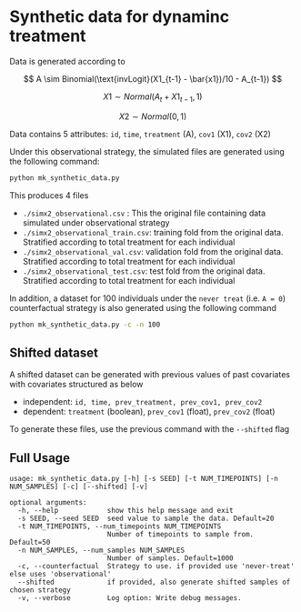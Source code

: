 # Synthetic data for dynaminc treatment

Data is generated according to 

$$ A \sim Binomial(\text{invLogit}(X1_{t-1} - \bar{x1})/10 - A_{t-1}) $$

$$ X1 \sim Normal(A_t + X1_{t-1}, 1) $$  

$$ X2 \sim Normal(0, 1) $$  

Data contains 5 attributes: `id`, `time`, `treatment` (A), `cov1` (X1), `cov2` (X2)

Under this observational strategy, the simulated files are generated using the following command:
```bash
python mk_synthetic_data.py
```
This produces 4 files
- `./simx2_observational.csv` : This the original file containing data simulated under observational strategy
- `./simx2_observational_train.csv`: training fold from the original data. Stratified according to total treatment for each individual
- `./simx2_observational_val.csv`: validation fold from the original data. Stratified according to total treatment for each individual
- `./simx2_observational_test.csv`: test fold from the original data. Stratified according to total treatment for each individual

In addition, a dataset for 100 individuals under the `never treat` (i.e. `A = 0`) counterfactual strategy is also generated using the following command
```bash
python mk_synthetic_data.py -c -n 100
```


## Shifted dataset

A shifted dataset can be generated with previous values of past covariates with covariates 
structured as below
- independent: `id, time, prev_treatment, prev_cov1, prev_cov2`
- dependent: `treatment` (boolean), `prev_cov1` (float), `prev_cov2` (float)

To generate these files, use the previous command with the `--shifted` flag


## Full Usage

```
usage: mk_synthetic_data.py [-h] [-s SEED] [-t NUM_TIMEPOINTS] [-n NUM_SAMPLES] [-c] [--shifted] [-v]

optional arguments:
  -h, --help            show this help message and exit
  -s SEED, --seed SEED  seed value to sample the data. Default=20
  -t NUM_TIMEPOINTS, --num_timepoints NUM_TIMEPOINTS
                        Number of timepoints to sample from. Default=50
  -n NUM_SAMPLES, --num_samples NUM_SAMPLES
                        Number of samples. Default=1000
  -c, --counterfactual  Strategy to use. if provided use 'never-treat' else uses 'observational'
  --shifted             if provided, also generate shifted samples of chosen strategy
  -v, --verbose         Log option: Write debug messages.
```
